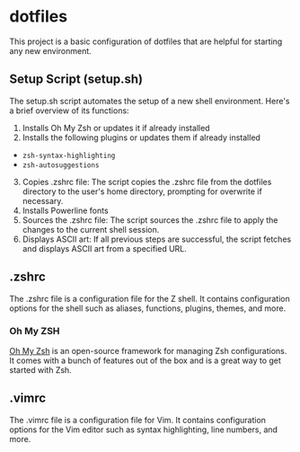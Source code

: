 # dotfiles

This project is a basic configuration of dotfiles that are helpful for starting any new environment.

## Setup Script (setup.sh)

The setup.sh script automates the setup of a new shell environment. Here's a brief overview of its functions:

1. Installs Oh My Zsh or updates it if already installed
2. Installs the following plugins or updates them if already installed

- `zsh-syntax-highlighting`
- `zsh-autosuggestions`

3. Copies .zshrc file: The script copies the .zshrc file from the dotfiles directory to the user's home directory, prompting for overwrite if necessary.
4. Installs Powerline fonts
5. Sources the .zshrc file: The script sources the .zshrc file to apply the changes to the current shell session.
6. Displays ASCII art: If all previous steps are successful, the script fetches and displays ASCII art from a specified URL.

## .zshrc

The .zshrc file is a configuration file for the Z shell. It contains configuration options for the shell such as aliases, functions, plugins, themes, and more.

### Oh My ZSH

[Oh My Zsh](https://ohmyz.sh/) is an open-source framework for managing Zsh configurations. It comes with a bunch of features out of the box and is a great way to get started with Zsh.

## .vimrc

The .vimrc file is a configuration file for Vim. It contains configuration options for the Vim editor such as syntax highlighting, line numbers, and more.
